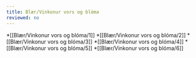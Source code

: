 ```yaml
---
title: Blær/Vinkonur vors og blóma
reviewed: no
---
```


*[[Blær/Vinkonur vors og blóma/1]]
*[[Blær/Vinkonur vors og blóma/2]]
*[[Blær/Vinkonur vors og blóma/3]]
*[[Blær/Vinkonur vors og blóma/4]]
*[[Blær/Vinkonur vors og blóma/5]]
*[[Blær/Vinkonur vors og blóma/6]]

